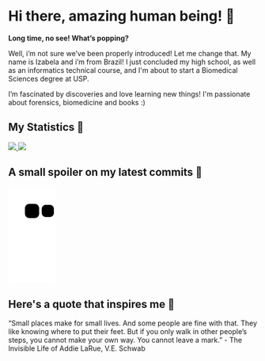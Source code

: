 # Hi there, amazing human being! 🦕
**Long time, no see! What’s popping?**

Well, i’m not sure we’ve been properly introduced! Let me change that. My name is Izabela and i’m from Brazil! I just concluded my high school, as well as an informatics technical course, and I'm about to start a Biomedical Sciences degree at USP.

I’m fascinated by discoveries and love learning new things! I'm passionate about forensics, biomedicine and books :)

## My Statistics 🌱
<div>
  <a href="https://github.com/IzabelaAAndrade">
    <img height="180em" src="https://github-readme-stats.vercel.app/api?username=IzabelaAAndrade&show_icons=true&theme=tokyonight"/>
    <img height="180em" src="https://github-readme-stats.vercel.app/api/top-langs/?username=IzabelaAAndrade&layout=compact&langs_count=7&theme=tokyonight"/>
  </a>
</div>

## A small spoiler on my latest commits 🐍
![Snake animation](https://github.com/IzabelaAAndrade/IzabelaAAndrade/blob/output/github-contribution-grid-snake.svg)

## Here's a quote that inspires me 💚

“Small places make for small lives. And some people are fine with that. They like knowing where to put their feet. But if you only walk in other people’s steps, you cannot make your own way. You cannot leave a mark.”  - The Invisible Life of Addie LaRue, V.E. Schwab
